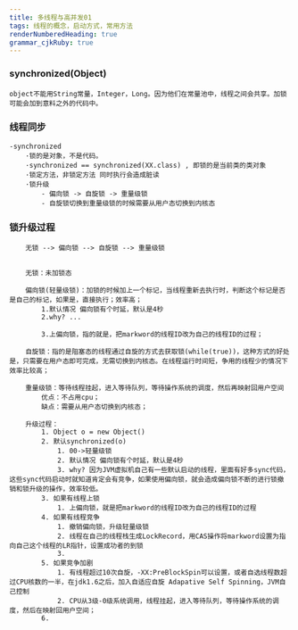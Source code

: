 ```yaml
---
title: 多线程与高并发01
tags: 线程的概念，启动方式，常用方法
renderNumberedHeading: true
grammar_cjkRuby: true
---
```


### synchronized(Object)
	object不能用String常量，Integer，Long。因为他们在常量池中，线程之间会共享。加锁可能会加到意料之外的代码中。
	
### 线程同步
	-synchronized
		·锁的是对象，不是代码。
		·synchronized == synchronized(XX.class) , 即锁的是当前类的类对象
		·锁定方法，非锁定方法 同时执行会造成脏读
		·锁升级
			- 偏向锁 -> 自旋锁 -> 重量级锁
			- 自旋锁切换到重量级锁的时候需要从用户态切换到内核态

### 锁升级过程


```
  	无锁 --> 偏向锁 --> 自旋锁 --> 重量级锁
	
```
```
	无锁：未加锁态
```
```
	偏向锁(轻量级锁)：加锁的时候加上一个标记，当线程重新去执行时，判断这个标记是否是自己的标记，如果是，直接执行；效率高；
		1.默认情况 偏向锁有个时延，默认是4秒
		2.why? ...
		
		3.上偏向锁，指的就是，把markword的线程ID改为自己的线程ID的过程；
```
```
	自旋锁：指的是阻塞态的线程通过自旋的方式去获取锁(while(true))，这种方式的好处是，只需要在用户态即可完成，无需切换到内核态。在线程运行时间短，争用的线程少的情况下效率比较高；
```

```
	重量级锁：等待线程挂起，进入等待队列，等待操作系统的调度，然后再映射回用户空间
		优点：不占用cpu；
		缺点：需要从用户态切换到内核态；
```

```
	升级过程：
		1. Object o = new Object()
		2. 默认synchronized(o)
			1. 00->轻量级锁
			2. 默认情况 偏向锁有个时延，默认是4秒 
			3. why? 因为JVM虚拟机自己有一些默认启动的线程，里面有好多sync代码，这些sync代码启动时就知道肯定会有竞争，如果使用偏向锁，就会造成偏向锁不断的进行锁撤销和锁升级的操作，效率较低。
		3. 如果有线程上锁
			1. 上偏向锁，就是把markword的线程ID改为自己的线程ID的过程
		4. 如果有线程竞争
			1. 撤销偏向锁，升级轻量级锁
			2. 线程在自己的线程栈生成LockRecord，用CAS操作将markword设置为指向自己这个线程的LR指针，设置成功者的到锁
			3.  
		5. 如果竞争加剧
			1. 有线程超过10次自旋，-XX:PreBlockSpin可以设置，或者自选线程数超过CPU核数的一半，在jdk1.6之后，加入自适应自旋 Adapative Self Spinning，JVM自己控制 
			2. CPU从3级-0级系统调用，线程挂起，进入等待队列，等待操作系统的调度，然后在映射回用户空间；
		6. 
			 
```
	

